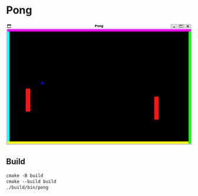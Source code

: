 # Pong
![pong screenshot](./images/pong.png)

## Build
```
cmake -B build
cmake --build build
./build/bin/pong
```